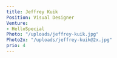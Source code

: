 ```yaml
---
title: Jeffrey Kuik
Position: Visual Designer
Venture:
- HelloSpecial
Photo: "/uploads/jeffrey-kuik.jpg"
Photo2x: "/uploads/jeffrey-kuik@2x.jpg"
prio: 4
---
```


